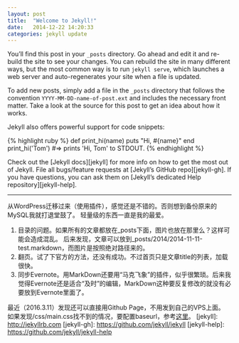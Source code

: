 ```yaml
---
layout: post
title:  "Welcome to Jekyll!"
date:   2014-12-22 14:20:33
categories: jekyll update
---
```

You’ll find this post in your `_posts` directory. Go ahead and edit it and re-build the site to see your changes. You can rebuild the site in many different ways, but the most common way is to run `jekyll serve`, which launches a web server and auto-regenerates your site when a file is updated.

To add new posts, simply add a file in the `_posts` directory that follows the convention `YYYY-MM-DD-name-of-post.ext` and includes the necessary front matter. Take a look at the source for this post to get an idea about how it works.

Jekyll also offers powerful support for code snippets:

{% highlight ruby %}
def print_hi(name)
  puts "Hi, #{name}"
end
print_hi('Tom')
#=> prints 'Hi, Tom' to STDOUT.
{% endhighlight %}

Check out the [Jekyll docs][jekyll] for more info on how to get the most out of Jekyll. File all bugs/feature requests at [Jekyll’s GitHub repo][jekyll-gh]. If you have questions, you can ask them on [Jekyll’s dedicated Help repository][jekyll-help].

----------

从WordPress迁移过来（使用插件），感觉还是不错的。否则想到备份原来的MySQL我就打退堂鼓了。
轻量级的东西一直是我的最爱。

1. 目录的问题。如果所有的文章都放在_posts下面，图片也放在那里么？这样可能会造成混乱。
后来发现，文章可以放到_posts/2014/2014-11-11-test.markdown，而图片是按照绝对路径来的。
2. 翻页。试了下官方的方法，还没有成功。不过首页只是文章title的列表，加载很快。
3. 同步Evernote。用MarkDown还要用“马克飞象”的插件，似乎很繁琐。后来我觉得Evernote还是适合“及时”的编辑，MarkDown这种要反复修改的就没有必要放到Evernote里面了。

最近（2016.3.11）发现还可以直接用Github Page，不用发到自己的VPS上面。
如果发现/css/main.css找不到的情况，要配置baseurl，参考[这里](https://byparker.com/blog/2014/clearing-up-confusion-around-baseurl/)。
[jekyll]:      http://jekyllrb.com
[jekyll-gh]:   https://github.com/jekyll/jekyll
[jekyll-help]: https://github.com/jekyll/jekyll-help
